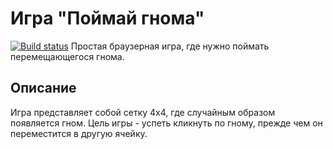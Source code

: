 # Игра "Поймай гнома"
[![Build status](https://ci.appveyor.com/api/projects/status/4wpyqho54f5pwarq?svg=true)](https://ci.appveyor.com/project/Asker0707/gnome-game)
Простая браузерная игра, где нужно поймать перемещающегося гнома.
## Описание
Игра представляет собой сетку 4x4, где случайным образом появляется гном. Цель игры - успеть кликнуть по гному, прежде чем он переместится в другую ячейку.

